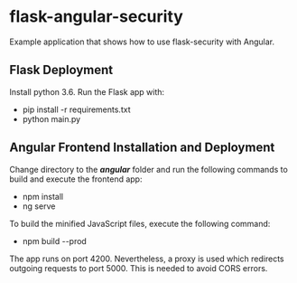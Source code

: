 # flask-angular-security
Example application that shows how to use flask-security with Angular.

## Flask Deployment
Install python 3.6. Run the Flask app with:

* pip install -r requirements.txt
* python main.py

## Angular Frontend Installation and Deployment
Change directory to the ***angular*** folder and run the following commands to build and execute the frontend app:

* npm install
* ng serve

To build the minified JavaScript files, execute the following command:

* npm build --prod

The app runs on port 4200. Nevertheless, a proxy is used which redirects outgoing requests to port 5000.
This is needed to avoid CORS errors.
